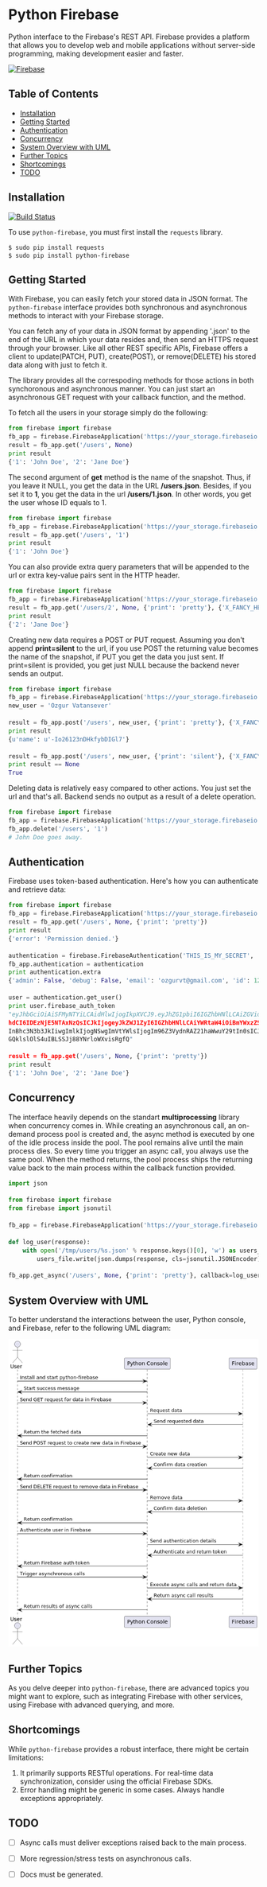 # Python Firebase

Python interface to the Firebase's REST API. Firebase provides a platform that allows you to develop web and mobile applications without server-side programming, making development easier and faster.

[![Firebase](https://szimek.github.io/presentation-firebase-intro/images/firebase_logo.png)](http://www.firebase.com)

## Table of Contents
- [Installation](#installation)
- [Getting Started](#getting-started)
- [Authentication](#authentication)
- [Concurrency](#concurrency)
- [System Overview with UML](#system-overview-with-uml)
- [Further Topics](#further-topics)
- [Shortcomings](#shortcomings)
- [TODO](#todo)

## Installation

[![Build Status](https://travis-ci.org/ozgur/python-firebase.png?branch=master)](https://travis-ci.org/ozgur/python-firebase)

To use `python-firebase`, you must first install the `requests` library. 

```shell
$ sudo pip install requests
$ sudo pip install python-firebase
```

## Getting Started

With Firebase, you can easily fetch your stored data in JSON format. The `python-firebase` interface provides both synchronous and asynchronous methods to interact with your Firebase storage.

You can fetch any of your data in JSON format by appending '.json' to the end of the URL in which your data resides and, then send an HTTPS request through your browser. Like all other REST specific APIs, Firebase offers a client to update(PATCH, PUT), create(POST), or remove(DELETE) his stored data along with just to fetch it.

The library provides all the correspoding methods for those actions in both synchoronous and asynchronous manner. You can just start an asynchronous GET request with your callback function, and the method.

To fetch all the users in your storage simply do the following:
```python
from firebase import firebase
fb_app = firebase.FirebaseApplication('https://your_storage.firebaseio.com', None)
result = fb_app.get('/users', None)
print result
{'1': 'John Doe', '2': 'Jane Doe'}
```
The second argument of **get** method is the name of the snapshot. Thus, if you leave it NULL, you get the data in the URL **/users.json**. Besides, if you set it to **1**, you get the data in the url **/users/1.json**. In other words, you get the user whose ID equals to 1.


```python
from firebase import firebase
fb_app = firebase.FirebaseApplication('https://your_storage.firebaseio.com', None)
result = fb_app.get('/users', '1')
print result
{'1': 'John Doe'}
```

You can also provide extra query parameters that will be appended to the url or extra key-value pairs sent in the HTTP header.

```python
from firebase import firebase
fb_app = firebase.FirebaseApplication('https://your_storage.firebaseio.com', None)
result = fb_app.get('/users/2', None, {'print': 'pretty'}, {'X_FANCY_HEADER': 'VERY FANCY'})
print result
{'2': 'Jane Doe'}
```

Creating new data requires a POST or PUT request. Assuming you don't append **print=silent** to the url, if you use POST the returning value becomes the name of the snapshot, if PUT you get the data you just sent. If print=silent is provided, you get just NULL because the backend never sends an output.

```python
from firebase import firebase
fb_app = firebase.FirebaseApplication('https://your_storage.firebaseio.com', None)
new_user = 'Ozgur Vatansever'

result = fb_app.post('/users', new_user, {'print': 'pretty'}, {'X_FANCY_HEADER': 'VERY FANCY'})
print result
{u'name': u'-Io26123nDHkfybDIGl7'}

result = fb_app.post('/users', new_user, {'print': 'silent'}, {'X_FANCY_HEADER': 'VERY FANCY'})
print result == None
True
```

Deleting data is relatively easy compared to other actions. You just set the url and that's all. Backend sends no output as a result of a delete operation.

```python
from firebase import firebase
fb_app = firebase.FirebaseApplication('https://your_storage.firebaseio.com', None)
fb_app.delete('/users', '1')
# John Doe goes away.
```

## Authentication

Firebase uses token-based authentication. Here's how you can authenticate and retrieve data:

```python
from firebase import firebase
fb_app = firebase.FirebaseApplication('https://your_storage.firebaseio.com', authentication=None)
result = fb_app.get('/users', None, {'print': 'pretty'})
print result
{'error': 'Permission denied.'}

authentication = firebase.FirebaseAuthentication('THIS_IS_MY_SECRET', 'ozgurvt@gmail.com', extra={'id': 123})
fb_app.authentication = authentication
print authentication.extra
{'admin': False, 'debug': False, 'email': 'ozgurvt@gmail.com', 'id': 123, 'provider': 'password'}

user = authentication.get_user()
print user.firebase_auth_token
"eyJhbGciOiAiSFMyNTYiLCAidHlwIjogIkpXVCJ9.eyJhZG1pbiI6IGZhbHNlLCAiZGVidWciOiBmYWxzZSwgIml
hdCI6IDEzNjE5NTAxNzQsICJkIjogeyJkZWJ1ZyI6IGZhbHNlLCAiYWRtaW4iOiBmYWxzZSwgInByb3ZpZGVyIjog
InBhc3N3b3JkIiwgImlkIjogNSwgImVtYWlsIjogIm96Z3VydnRAZ21haWwuY29tIn0sICJ2IjogMH0.lq4IRVfvE
GQklslOlS4uIBLSSJj88YNrloWXvisRgfQ"

result = fb_app.get('/users', None, {'print': 'pretty'})
print result
{'1': 'John Doe', '2': 'Jane Doe'}
```

## Concurrency

The interface heavily depends on the standart **multiprocessing** library when concurrency comes in. While creating an asynchronous call, an on-demand process pool is created and, the async method is executed by one of the idle process inside the pool. The pool remains alive until the main process dies. So every time you trigger an async call, you always use the same pool. When the method returns, the pool process ships the returning value back to the main process within the callback function provided.

```python
import json

from firebase import firebase
from firebase import jsonutil

fb_app = firebase.FirebaseApplication('https://your_storage.firebaseio.com', authentication=None)

def log_user(response):
    with open('/tmp/users/%s.json' % response.keys()[0], 'w') as users_file:
        users_file.write(json.dumps(response, cls=jsonutil.JSONEncoder))

fb_app.get_async('/users', None, {'print': 'pretty'}, callback=log_user)
```

## System Overview with UML

To better understand the interactions between the user, Python console, and Firebase, refer to the following UML diagram:

![UML Overview](./docs/images/logic_in_uml_structure.png)

## Further Topics

As you delve deeper into `python-firebase`, there are advanced topics you might want to explore, such as integrating Firebase with other services, using Firebase with advanced querying, and more.

## Shortcomings

While `python-firebase` provides a robust interface, there might be certain limitations:

1. It primarily supports RESTful operations. For real-time data synchronization, consider using the official Firebase SDKs.
2. Error handling might be generic in some cases. Always handle exceptions appropriately.

## TODO

- [ ] Async calls must deliver exceptions raised back to the main process.
- [ ] More regression/stress tests on asynchronous calls.
- [ ] Docs must be generated.

